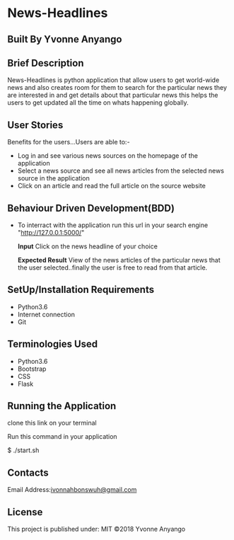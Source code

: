 # News-Headlines

## Built By Yvonne Anyango

## Brief Description

News-Headlines is python application that allow users to get world-wide news and also creates room for them to search for the particular news they are interested in and get details about that particular news this helps the users to get updated all the time on whats happening globally.

## User Stories

Benefits for the users...Users are able to:-
 * Log in and see various news sources on the homepage of the application
 * Select a news source and see all news articles from the selected news source in the application
 * Click on an article and read the full article on the source website

 ## Behaviour Driven Development(BDD)
 
* To interract with the application run this url in your search engine "http://127.0.0.1:5000/"

  **Input** Click on the news headline of your choice
  
  **Expected Result** View of the news articles of the particular news that the user selected..finally the user is free to read from that article.

## SetUp/Installation Requirements

 * Python3.6
 * Internet connection
 * Git

## Terminologies Used

 * Python3.6
 * Bootstrap
 * CSS
 * Flask

## Running the Application

clone this link on your terminal 

Run this command in your application

$ ./start.sh

## Contacts

Email Address:ivonnahbonswuh@gmail.com

## License

This project is published under:
MIT ©2018 Yvonne Anyango
